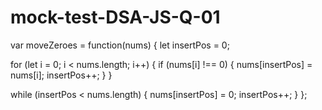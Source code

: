 # mock-test-DSA-JS-Q-01

var moveZeroes = function(nums) {
    let insertPos = 0;

  for (let i = 0; i < nums.length; i++) {
    if (nums[i] !== 0) {
      nums[insertPos] = nums[i];
      insertPos++;
    }
  }

  while (insertPos < nums.length) {
    nums[insertPos] = 0;
    insertPos++;
  }
};
